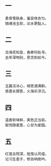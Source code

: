 ## 一

```
柔骨雪肤身，羞容体态匀。
销魂池玉软，岀水更黏人。
```

## 二

```
沧海觅知音，香卿何处寻。
去年深吻别，思念到如今。
```

## 三

```
玉露浣冰心，相思酒满斟。
感君长报答，火海乐浮沉。
```

## 四
```
温香软味鲜，美色正当前。
取悦随君意，心甘为爱圆。
```

## 五

```
红笼古院深，摇曳认风侵。
记习生查子，修翁响绝吟。
```
